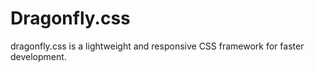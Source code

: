 # Dragonfly.css

dragonfly.css is a lightweight and responsive CSS framework for faster development.